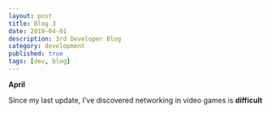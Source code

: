 ```yaml
---
layout: post
title: Blog 3
date: 2019-04-01
description: 3rd Developer Blog
category: development
published: true
tags: [dev, blog]
---
```


<b>April</b>

Since my last update, I've discovered networking in video games is <b> difficult </b>

